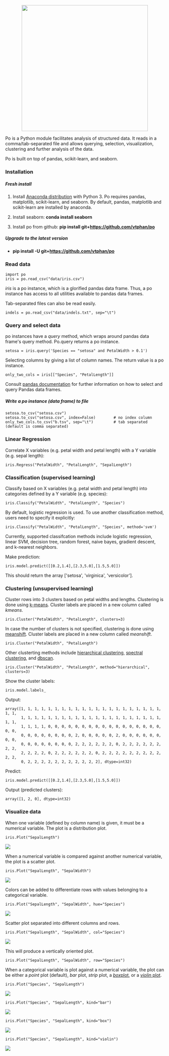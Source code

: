 <p align="center">
<img src="images/po.png" width="400px" />
</p>

Po is a Python module facilitates analysis of structured data.  It reads in a comma/tab-separated file and allows querying, selection, visualization, clustering and further analysis of the data.

Po is built on top of pandas, scikit-learn, and seaborn.

### Installation

##### Fresh install

1. Install [Anaconda distribution](http://continuum.io/downloads) with Python 3.  Po requires pandas, matplotlib, scikit-learn, and seaborn.  By default, pandas, matplotlib and scikit-learn are installed by anaconda.

2. Install seaborn:  **conda install seaborn**

3. Install po from github:  **pip install git+https://github.com/vtphan/po**

##### Upgrade to the latest version

+ **pip install -U git+https://github.com/vtphan/po**

### Read data

```
import po
iris = po.read_csv("data/iris.csv")
```

*iris* is a po instance, which is a glorified pandas data frame.  Thus, a po instance has access to all utilities available to pandas data frames.

Tab-separated files can also be read easily.
```
indels = po.read_csv("data/indels.txt", sep="\t")
```

### Query and select data

po instances have a *query* method, which wraps around pandas data frame's query method.  Po.query returns a po instance.

```
setosa = iris.query('Species == "setosa" and PetalWidth > 0.1')
```

Selecting columns by giving a list of column names. The return value is a po instance.

```
only_two_cols = iris[["Species", "PetalLength"]]
```

Consult [pandas documentation](http://pandas.pydata.org/pandas-docs/stable/indexing.html) for further information on how to select and query Pandas data frames.

##### Write a po instance (data frame) to file

```
setosa.to_csv("setosa.csv")
setosa.to_csv("setosa.csv", index=False)        # no index column
only_two_cols.to_csv("b.tsv", sep="\t")         # tab separated (default is comma separated)
```

### Linear Regression
Correlate X variables (e.g. petal width and petal length) with a Y variable (e.g. sepal length):

```
iris.Regress("PetalWidth", "PetalLength", "SepalLength")
```

### Classification (supervised learning)
Classify based on X variables (e.g. petal width and petal length) into categories defined by a Y variable (e.g. species):

```
iris.Classify("PetalWidth", "PetalLength", "Species")
```

By default, logistic regression is used.  To use another classification method, users need to specify it explicitly:

```
iris.Classify("PetalWidth", "PetalLength", "Species", method='svm')
```

Currently, supported classifcation methods include logistic regression, linear SVM, decision tree, random forest, naive bayes, gradient descent, and k-nearest neighbors.

Make prediction:
```
iris.model.predict([[0.2,1.4],[2.3,5.0],[1.5,5.0]])
```
This should return the array ['setosa', 'virginica', 'versicolor'].

### Clustering (unsupervised learning)
Cluster rows into 3 clusters based on petal widths and lengths.  Clustering is done using [k-means](http://scikit-learn.org/stable/modules/clustering.html#k-means).  Cluster labels are placed in a new column called *_kmeans_*.

```
iris.Cluster("PetalWidth", "PetalLength", clusters=3)
```

In case the number of clusters is not specified, clustering is done using [meanshift](http://scikit-learn.org/stable/modules/clustering.html#mean-shift).  Cluster labels are placed in a new column called *_meanshift_*.

```
iris.Cluster("PetalWidth", "PetalLength")
```

Other clusterting methods include [hierarchical clustering](http://scikit-learn.org/stable/modules/clustering.html#hierarchical-clustering), [spectral clustering](http://scikit-learn.org/stable/modules/clustering.html#spectral-clustering), and [dbscan](http://scikit-learn.org/stable/modules/clustering.html#dbscan).

```
iris.Cluster("PetalWidth", "PetalLength", method="hierarchical", clusters=3)
```

Show the cluster labels:
```
iris.model.labels_
```
Output:
```
array([1, 1, 1, 1, 1, 1, 1, 1, 1, 1, 1, 1, 1, 1, 1, 1, 1, 1, 1, 1, 1, 1, 1,
       1, 1, 1, 1, 1, 1, 1, 1, 1, 1, 1, 1, 1, 1, 1, 1, 1, 1, 1, 1, 1, 1, 1,
       1, 1, 1, 1, 0, 0, 0, 0, 0, 0, 0, 0, 0, 0, 0, 0, 0, 0, 0, 0, 0, 0, 0,
       0, 0, 0, 0, 0, 0, 0, 0, 2, 0, 0, 0, 0, 0, 2, 0, 0, 0, 0, 0, 0, 0, 0,
       0, 0, 0, 0, 0, 0, 0, 0, 2, 2, 2, 2, 2, 2, 0, 2, 2, 2, 2, 2, 2, 2, 2,
       2, 2, 2, 2, 0, 2, 2, 2, 2, 2, 2, 0, 2, 2, 2, 2, 2, 2, 2, 2, 2, 2, 2,
       0, 2, 2, 2, 2, 2, 2, 2, 2, 2, 2, 2], dtype=int32)
```

Predict:
```
iris.model.predict([[0.2,1.4],[2.3,5.0],[1.5,5.0]])
```

Output (predicted clusters):
```
array([1, 2, 0], dtype=int32)
```

### Visualize data

When one variable (defined by column name) is given, it must be a numerical variable.  The plot is a distribution plot.

```
iris.Plot("SepalLength")
```
<img src="images/1.png">

When a numerical variable is compared against another numerical variable, the plot is a scatter plot.

```
iris.Plot("SepalLength", "SepalWidth")
```
<img src="images/2.png">

Colors can be added to differentiate rows with values belonging to a categorical variable.

```
iris.Plot("SepalLength", "SepalWidth", hue="Species")
```
<img src="images/3.png">

Scatter plot separated into different columns and rows.
```
iris.Plot("SepalLength", "SepalWidth", col="Species")
```
<img src="images/4.png">

This will produce a vertically oriented plot.
```
iris.Plot("SepalLength", "SepalWidth", row="Species")
```

When a categorical variable is plot against a numerical variable, the plot can be either a *point* plot (default), *bar* plot, *strip* plot, a [*box*plot](https://en.wikipedia.org/wiki/Box_plot), or a [*violin* plot](https://en.wikipedia.org/wiki/Violin_plot).

```
iris.Plot("Species", "SepalLength")
```
<img src="images/5.png">

```
iris.Plot("Species", "SepalLength", kind="bar")
```
<img src="images/6.png">

```
iris.Plot("Species", "SepalLength", kind="box")
```
<img src="images/7.png">

```
iris.Plot("Species", "SepalLength", kind="violin")
```
<img src="images/8.png">






